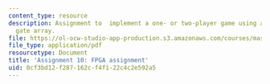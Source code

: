 ```yaml
---
content_type: resource
description: Assignment to  implement a one- or two-player game using a field-programmable
  gate array.
file: https://ol-ocw-studio-app-production.s3.amazonaws.com/courses/mas-863-how-to-make-almost-anything-fall-2002/0cf3bd12f287162cf4f122c4c2e592a5_assignment10.pdf
file_type: application/pdf
resourcetype: Document
title: 'Assignment 10: FPGA assignment'
uid: 0cf3bd12-f287-162c-f4f1-22c4c2e592a5
---
```

